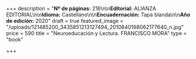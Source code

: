 +++
description = "**Nº de páginas:** 216\n\n**Editorial:** ALIANZA EDITORIAL\n\n**Idioma:** Castellano\n\n**Encuadernación:** Tapa blanda\n\n**Año de edición:** 2020"
draft = true
featured_image = "/uploads/121485200_3435851213127494_2010840198062177640_n.jpg"
price = 590
title = "Neuroeducación y Lectura. FRANCISCO MORA"
type = "book"

+++
